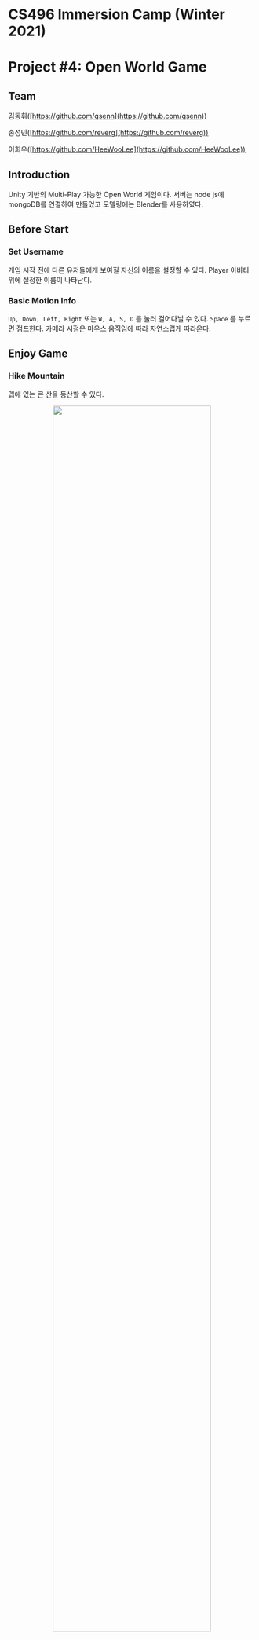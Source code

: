 # CS496 Immersion Camp (Winter 2021)

# Project #4: Open World Game

## Team

김동휘([https://github.com/qsenn](https://github.com/qsenn))

송성민([https://github.com/reverg](https://github.com/reverg))

이희우([https://github.com/HeeWooLee](https://github.com/HeeWooLee))

## Introduction

Unity 기반의 Multi-Play 가능한 Open World 게임이다. 서버는 node js에 mongoDB를 연결하여 만들었고 모델링에는 Blender를 사용하였다.

## Before Start

### Set Username

 게임 시작 전에 다른 유저들에게 보여질 자신의 이름을 설정할 수 있다. Player 아바타 위에 설정한 이름이 나타난다.

### Basic Motion Info

 `Up, Down, Left, Right` 또는 `W, A, S, D` 를 눌러 걸어다닐 수 있다. `Space` 를 누르면 점프한다.  카메라 시점은 마우스 움직임에 따라 자연스럽게 따라온다.

## Enjoy Game

### Hike Mountain

 맵에 있는 큰 산을 등산할 수 있다.
 <div align=center> <img src = "https://user-images.githubusercontent.com/48681924/151151841-9a3730d4-2243-40df-a593-e85d94e60e31.png" width="80%" height="80%"></div>

### Swim in Pond

맵에 있는 연못의 물과 접촉하면 수영 모션으로 바뀐다. 이동할 때는 평영 모션을 취하다 멈추면 수중에 떠 있는 모션으로 전환된다. 땅으로 나오게 되면 다시 걷는 모션으로 전환된다.
<div align=center> <img src = "https://user-images.githubusercontent.com/48681924/151151820-b606f43a-f236-4093-b2c8-d5915506b10b.png" width="80%" height="80%"></div>

### Dance in Club

집 모양의 클럽으로 들어가면 플레이어 모션이 춤추는 모션으로 전환된다. 클럽 내의 NPC들과 같이 춤을 출 수 있다.
<div align=center> <img src = "https://user-images.githubusercontent.com/48681924/151155699-eab55d5d-ff08-437b-8f75-0eb3b572d11c.png" width="80%" height="80%"></div>

---

[https://github.com/MadCampWeek4-2022](https://github.com/MadCampWeek4-2022)
